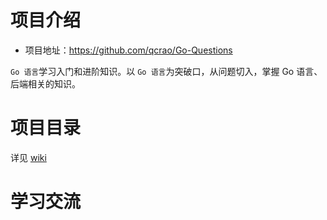 # 项目介绍
- 项目地址：https://github.com/qcrao/Go-Questions

`Go 语言`学习入门和进阶知识。以 `Go 语言`为突破口，从问题切入，掌握 Go 语言、后端相关的知识。

# 项目目录
详见 [wiki](https://github.com/qcrao/Go-Questions/wiki)

# 学习交流

